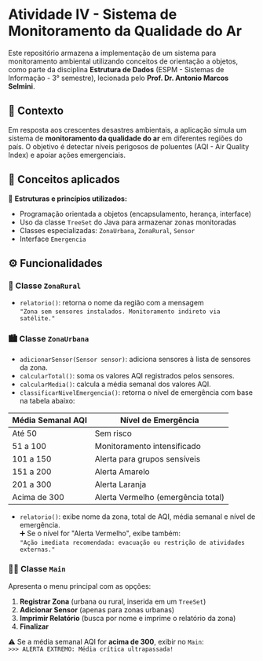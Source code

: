 # Atividade IV - Sistema de Monitoramento da Qualidade do Ar  
Este repositório armazena a implementação de um sistema para monitoramento ambiental utilizando conceitos de orientação a objetos, como parte da disciplina **Estrutura de Dados** (ESPM - Sistemas de Informação - 3° semestre), lecionada pelo **Prof. Dr. Antonio Marcos Selmini**.

## 🌱 Contexto

Em resposta aos crescentes desastres ambientais, a aplicação simula um sistema de **monitoramento da qualidade do ar** em diferentes regiões do país. O objetivo é detectar níveis perigosos de poluentes (AQI - Air Quality Index) e apoiar ações emergenciais.

## 🧩 Conceitos aplicados

📌 **Estruturas e princípios utilizados:**
- Programação orientada a objetos (encapsulamento, herança, interface)
- Uso da classe `TreeSet` do Java para armazenar zonas monitoradas
- Classes especializadas: `ZonaUrbana`, `ZonaRural`, `Sensor`
- Interface `Emergencia`

## ⚙️ Funcionalidades

### 📍 Classe `ZonaRural`

- `relatorio()`: retorna o nome da região com a mensagem  
  `"Zona sem sensores instalados. Monitoramento indireto via satélite."`

### 🏙️ Classe `ZonaUrbana`

- `adicionarSensor(Sensor sensor)`: adiciona sensores à lista de sensores da zona.
- `calcularTotal()`: soma os valores AQI registrados pelos sensores.
- `calcularMedia()`: calcula a média semanal dos valores AQI.
- `classificarNivelEmergencia()`: retorna o nível de emergência com base na tabela abaixo:

| Média Semanal AQI | Nível de Emergência                                |
|--------------------|----------------------------------------------------|
| Até 50             | Sem risco                                          |
| 51 a 100           | Monitoramento intensificado                        |
| 101 a 150          | Alerta para grupos sensíveis                      |
| 151 a 200          | Alerta Amarelo                                     |
| 201 a 300          | Alerta Laranja                                     |
| Acima de 300       | Alerta Vermelho (emergência total)                |

- `relatorio()`: exibe nome da zona, total de AQI, média semanal e nível de emergência.  
  ➕ Se o nível for "Alerta Vermelho", exibe também:  
  `"Ação imediata recomendada: evacuação ou restrição de atividades externas."`

### 🧑‍💻 Classe `Main`

Apresenta o menu principal com as opções:
1. **Registrar Zona** (urbana ou rural, inserida em um `TreeSet`)
2. **Adicionar Sensor** (apenas para zonas urbanas)
3. **Imprimir Relatório** (busca por nome e imprime o relatório da zona)
4. **Finalizar**

⚠️ Se a média semanal AQI for **acima de 300**, exibir no `Main`:  
`>>> ALERTA EXTREMO: Média crítica ultrapassada!`